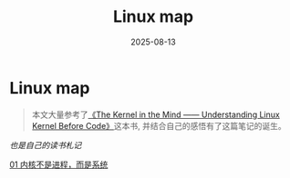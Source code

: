 ﻿---
title: Linux map
date: 2025-08-13
layout: note
excerpt: 笔记的初衷主要是为了应付秋招，之后东西越来越多，会进行归纳。:)
---

# Linux map

> 本文大量参考了[《The Kernel in the Mind —— Understanding Linux Kernel Before Code》](https://cppguide.cn/pages/the-kernel-in-the-mind-contents/#%E7%BF%BB%E8%AF%91%E8%AF%B4%E6%98%8E)这本书,
并结合自己的感悟有了这篇笔记的诞生。

*也是自己的读书札记*


[01 内核不是进程，而是系统](./linuxMap/ch01内核不是进程而是系统.md)

